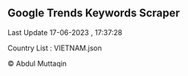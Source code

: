 

## Google Trends Keywords Scraper 
 
Last Update 17-06-2023 , 17:37:28

Country List :
VIETNAM.json



© Abdul Muttaqin 

